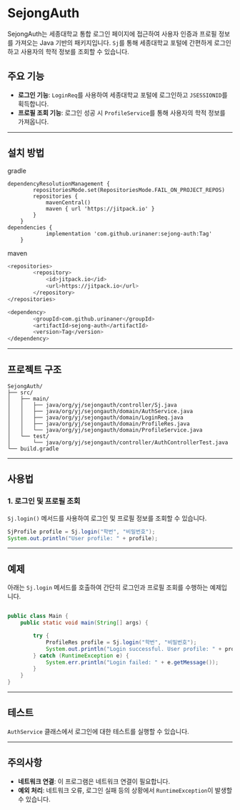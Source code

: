 # SejongAuth

SejongAuth는 세종대학교 통합 로그인 페이지에 접근하여 사용자 인증과 프로필 정보를 가져오는 Java 기반의 패키지입니다. `Sj`를 통해 세종대학교 포털에 간편하게 로그인하고 사용자의 학적 정보를 조회할 수 있습니다.

## 주요 기능

- **로그인 기능**: `LoginReq`를 사용하여 세종대학교 포털에 로그인하고 `JSESSIONID`를 획득합니다.
- **프로필 조회 기능**: 로그인 성공 시 `ProfileService`를 통해 사용자의 학적 정보를 가져옵니다.

---

## 설치 방법

gradle
```properties
dependencyResolutionManagement {
		repositoriesMode.set(RepositoriesMode.FAIL_ON_PROJECT_REPOS)
		repositories {
			mavenCentral()
			maven { url 'https://jitpack.io' }
		}
	}
dependencies {
	        implementation 'com.github.urinaner:sejong-auth:Tag'
	}
```
maven
```bash
<repositories>
		<repository>
		    <id>jitpack.io</id>
		    <url>https://jitpack.io</url>
		</repository>
</repositories>

<dependency>
	    <groupId>com.github.urinaner</groupId>
	    <artifactId>sejong-auth</artifactId>
	    <version>Tag</version>
</dependency>
```


---

## 프로젝트 구조

```
SejongAuth/
├── src/
│   ├── main/
│   │   ├── java/org/yj/sejongauth/controller/Sj.java
│   │   ├── java/org/yj/sejongauth/domain/AuthService.java
│   │   ├── java/org/yj/sejongauth/domain/LoginReq.java
│   │   ├── java/org/yj/sejongauth/domain/ProfileRes.java
│   │   └── java/org/yj/sejongauth/domain/ProfileService.java
│   └── test/
│       └── java/org/yj/sejongauth/controller/AuthControllerTest.java
└── build.gradle
```

---

## 사용법


### 1. 로그인 및 프로필 조회

`Sj.login()` 메서드를 사용하여 로그인 및 프로필 정보를 조회할 수 있습니다.

```java
SjProfile profile = Sj.login("학번", "비밀번호");
System.out.println("User profile: " + profile);
```

---

## 예제

아래는 `Sj.login` 메서드를 호출하여 간단히 로그인과 프로필 조회를 수행하는 예제입니다.

```java

public class Main {
    public static void main(String[] args) {

        try {
            ProfileRes profile = Sj.login("학번", "비밀번호");
            System.out.println("Login successful. User profile: " + profile);
        } catch (RuntimeException e) {
            System.err.println("Login failed: " + e.getMessage());
        }
    }
}
```

---

## 테스트

`AuthService` 클래스에서 로그인에 대한 테스트를 실행할 수 있습니다.


---

## 주의사항

- **네트워크 연결**: 이 프로그램은 네트워크 연결이 필요합니다.
- **예외 처리**: 네트워크 오류, 로그인 실패 등의 상황에서 `RuntimeException`이 발생할 수 있습니다.
